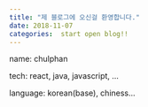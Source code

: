 ```yaml
---
title: "제 블로그에 오신걸 환영합니다."
date: 2018-11-07
categories:  start open blog!!
---
```


name: chulphan

tech: react, java, javascript, ...

language: korean(base), chiness...

